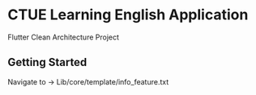# CTUE Learning English Application

Flutter Clean Architecture Project

## Getting Started

Navigate to -> Lib/core/template/info_feature.txt
